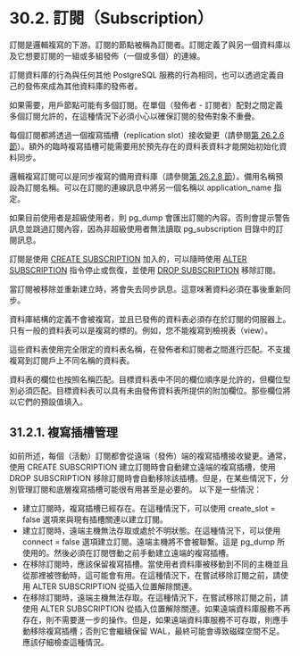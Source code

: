 # 30.2. 訂閱（Subscription）

訂閱是邏輯複寫的下游。訂閱的節點被稱為訂閱者。訂閱定義了與另一個資料庫以及它想要訂閱的一組或多組發佈（一個或多個）的連線。

訂閱資料庫的行為與任何其他 PostgreSQL 服務的行為相同，也可以透過定義自己的發佈來成為其他資料庫的發佈者。

如果需要，用戶節點可能有多個訂閱。在單個（發佈者 - 訂閱者）配對之間定義多個訂閱允許的，在這種情況下必須小心以確保訂閱的發佈對象不重疊。

每個訂閱都將透過一個複寫插槽（replication slot）接收變更（請參閱[第 26.2.6 節](../high-availability-load-balancing-and-replication/log-shipping-standby-servers.md#26-2-6-replication-slots)）。額外的臨時複寫插槽可能需要用於預先存在的資料表資料才能開始初始化資料同步。

邏輯複寫訂閱可以是同步複寫的備用資料庫（請參閱[第 26.2.8 節](../high-availability-load-balancing-and-replication/log-shipping-standby-servers.md#26-2-8-synchronous-replication)）。備用名稱預設為訂閱名稱。可以在訂閱的連線訊息中將另一個名稱以 application\_name 指定。

如果目前使用者是超級使用者，則 pg\_dump 會匯出訂閱的內容。否則會提示警告訊息並跳過訂閱內容，因為非超級使用者無法讀取 pg\_subscription 目錄中的訂閱訊息。

訂閱是使用 [CREATE SUBSCRIPTION](../../reference/sql-commands/create-subscription.md) 加入的，可以隨時使用 [ALTER SUBSCRIPTION](../../reference/sql-commands/alter-subscription.md) 指令停止或恢復，並使用 [DROP SUBSCRIPTION](../../reference/sql-commands/drop-subscription.md) 移除訂閱。

當訂閱被移除並重新建立時，將會失去同步訊息。這意味著資料必須在事後重新同步。

資料庫結構的定義不會被複寫，並且已發佈的資料表必須存在於訂閱的伺服器上。只有一般的資料表可以是複寫的標的。例如，您不能複寫到檢視表（view）。

這些資料表使用完全限定的資料表名稱，在發佈者和訂閱者之間進行匹配。不支援複寫到訂閱戶上不同名稱的資料表。

資料表的欄位也按照名稱匹配。目標資料表中不同的欄位順序是允許的，但欄位型別必須匹配。目標資料表可以具有未由發佈資料表所提供的附加欄位。那些欄位將以它們的預設值填入。

## 31.2.1. 複寫插槽管理

如前所述，每個（活動）訂閱都會從遠端（發佈）端的複寫插槽接收變更。通常，使用 CREATE SUBSCRIPTION 建立訂閱時會自動建立遠端的複寫插槽，使用 DROP SUBSCRIPTION 移除訂閱時會自動移除該插槽。但是，在某些情況下，分別管理訂閱和底層複寫插槽可能很有用甚至是必要的。 以下是一些情況：

* 建立訂閱時，複寫插槽已經存在。在這種情況下，可以使用 create\_slot = false 選項來與現有插槽關連以建立訂閱。
* 建立訂閱時，遠端主機無法存取或處於不明狀態。在這種情況下，可以使用 connect = false 選項建立訂閱。遠端主機將不會被聯繫。這是 pg\_dump 所使用的。然後必須在訂閱啓動之前手動建立遠端的複寫插槽。
* 在移除訂閱時，應該保留複寫插槽。當使用者資料庫被移動到不同的主機並且從那裡被啓動時，這可能會有用。在這種情況下，在嘗試移除訂閱之前，請使用 ALTER SUBSCRIPTION 從插入位置解除關連。
* 在移除訂閱時，遠端主機無法存取。在這種情況下，在嘗試移除訂閱之前，請使用 ALTER SUBSCRIPTION 從插入位置解除關連。如果遠端資料庫服務不再存在，則不需要進一步的操作。但是，如果遠端資料庫服務不可存取，則應手動移除複寫插槽；否則它會繼續保留 WAL，最終可能會導致磁碟空間不足。應該仔細檢查這種情況。

